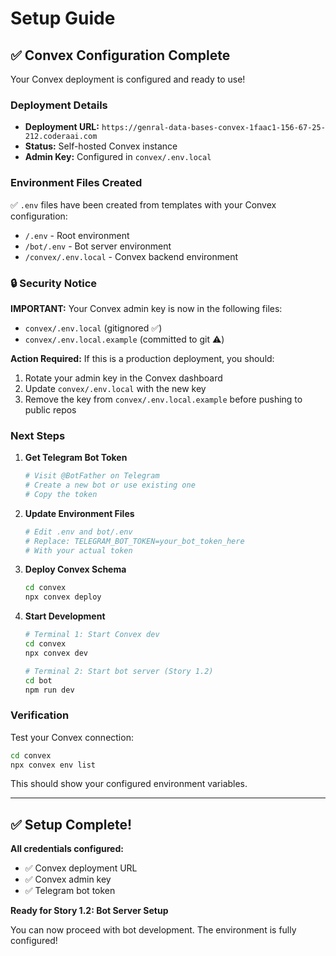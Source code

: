 # Setup Guide

## ✅ Convex Configuration Complete

Your Convex deployment is configured and ready to use!

### Deployment Details

- **Deployment URL:** `https://genral-data-bases-convex-1faac1-156-67-25-212.coderaai.com`
- **Status:** Self-hosted Convex instance
- **Admin Key:** Configured in `convex/.env.local`

### Environment Files Created

✅ `.env` files have been created from templates with your Convex configuration:
- `/.env` - Root environment
- `/bot/.env` - Bot server environment  
- `/convex/.env.local` - Convex backend environment

### 🔒 Security Notice

**IMPORTANT:** Your Convex admin key is now in the following files:
- `convex/.env.local` (gitignored ✅)
- `convex/.env.local.example` (committed to git ⚠️)

**Action Required:**
If this is a production deployment, you should:
1. Rotate your admin key in the Convex dashboard
2. Update `convex/.env.local` with the new key
3. Remove the key from `convex/.env.local.example` before pushing to public repos

### Next Steps

1. **Get Telegram Bot Token**
   ```bash
   # Visit @BotFather on Telegram
   # Create a new bot or use existing one
   # Copy the token
   ```

2. **Update Environment Files**
   ```bash
   # Edit .env and bot/.env
   # Replace: TELEGRAM_BOT_TOKEN=your_bot_token_here
   # With your actual token
   ```

3. **Deploy Convex Schema**
   ```bash
   cd convex
   npx convex deploy
   ```

4. **Start Development**
   ```bash
   # Terminal 1: Start Convex dev
   cd convex
   npx convex dev

   # Terminal 2: Start bot server (Story 1.2)
   cd bot
   npm run dev
   ```

### Verification

Test your Convex connection:
```bash
cd convex
npx convex env list
```

This should show your configured environment variables.

---

## ✅ Setup Complete!

**All credentials configured:**
- ✅ Convex deployment URL
- ✅ Convex admin key
- ✅ Telegram bot token

**Ready for Story 1.2: Bot Server Setup**

You can now proceed with bot development. The environment is fully configured!
